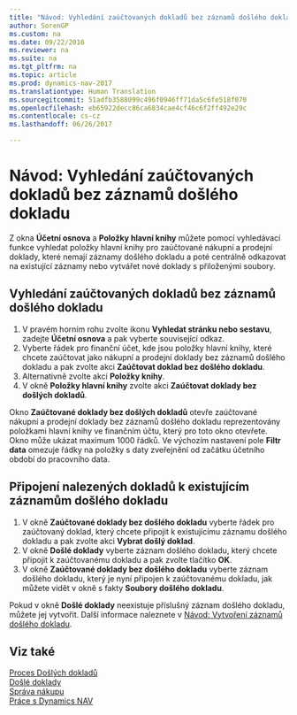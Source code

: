 ```yaml
---
title: "Návod: Vyhledání zaúčtovaných dokladů bez záznamů došlého dokladu"
author: SorenGP
ms.custom: na
ms.date: 09/22/2016
ms.reviewer: na
ms.suite: na
ms.tgt_pltfrm: na
ms.topic: article
ms.prod: dynamics-nav-2017
ms.translationtype: Human Translation
ms.sourcegitcommit: 51adfb3588099c496f0946ff71da5c6fe518f070
ms.openlocfilehash: eb65922decc86ca6834cae4cf46c6f2ff492e29c
ms.contentlocale: cs-cz
ms.lasthandoff: 06/26/2017

---
```


# <a name="how-to-find-posted-documents-without-incoming-document-records"></a>Návod: Vyhledání zaúčtovaných dokladů bez záznamů došlého dokladu
Z okna **Účetní osnova** a **Položky hlavní knihy** můžete pomocí vyhledávací funkce vyhledat položky hlavní knihy pro zaúčtované nákupní a prodejní doklady, které nemají záznamy došlého dokladu a poté centrálně odkazovat na existující záznamy nebo vytvářet nové doklady s přiloženými soubory.

## <a name="to-find-posted-documents-without-incoming-document-records"></a>Vyhledání zaúčtovaných dokladů bez záznamů došlého dokladu
1. V pravém horním rohu zvolte ikonu **Vyhledat stránku nebo sestavu**, zadejte **Účetní osnova** a pak vyberte související odkaz.
2. Vyberte řádek pro finanční účet, kde jsou položky hlavní knihy, které chcete zaúčtovat jako nákupní a prodejní doklady bez záznamů došlého dokladu a pak zvolte akci **Zaúčtovat doklad bez došlého dokladu**.
3. Alternativně zvolte akci **Položky knihy**.
4. V okně **Položky hlavní knihy** zvolte akci **Zaúčtovat doklady bez došlých dokladů**.

Okno **Zaúčtované doklady bez došlých dokladů** otevře zaúčtované nákupní a prodejní doklady bez záznamů došlého dokladu reprezentovány položkami hlavní knihy ve finančním účtu, který pro toto okno otevřete. Okno může ukázat maximum 1000 řádků. Ve výchozím nastavení pole **Filtr data** omezuje řádky na položky s daty zveřejnění od začátku účetního období do pracovního data.

## <a name="to-connect-found-documents-to-existing-incoming-document-records"></a>Připojení nalezených dokladů k existujícím záznamům došlého dokladu
1. V okně **Zaúčtované doklady bez došlého dokladu** vyberte řádek pro zaúčtovaný doklad, který chcete připojit k existujícímu záznamu došlého dokladu a pak zvolte akci **Vybrat došlý doklad**.
2. V okně **Došlé doklady** vyberte záznam došlého dokladu, který chcete připojit k zaúčtovanému dokladu a pak zvolte tlačítko **OK**.
3. V okně **Zaúčtované doklady bez došlého dokladu** vyberte záznam došlého dokladu, který je nyní připojen k zaúčtovanému dokladu, jak můžete vidět v okně s fakty **Soubory došlého dokladu**.

Pokud v okně **Došlé doklady** neexistuje příslušný záznam došlého dokladu, můžete jej vytvořit. Další informace naleznete v [Návod: Vytvoření záznamů došlého dokladu](across-how-create-income-document-records.md).

## <a name="see-also"></a>Viz také  
[Proces Došlých dokladů](across-process-income-documents.md)  
[Došlé doklady](across-income-documents.md)  
[Správa nákupu](purchasing-manage-purchasing.md)  
[Práce s Dynamics NAV](ui-work-product.md)

